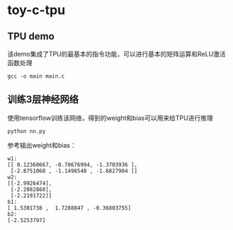 # toy-c-tpu

## TPU demo

该demo集成了TPU的最基本的指令功能，可以进行基本的矩阵运算和ReLU激活函数处理
```
gcc -o main main.c
```

## 训练3层神经网络

使用tensorflow训练该网络，得到的weight和bias可以用来给TPU进行推理

```
python nn.py
```

参考输出weight和bias：
```
w1:
[[ 0.12360667, -0.70676994, -1.3703936 ],
 [-2.8751068 , -1.1498548 , -1.6827904 ]]
w2:
[[-2.9926474],
 [-2.2082868],
 [-2.2191722]]
b1:
[ 1.5301738 ,  1.7288847 , -0.36803755]
b2:
[-2.5253797]
```